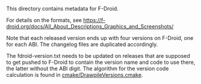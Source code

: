 This directory contains metadata for F-Droid.

For details on the formats, see <https://f-droid.org/docs/All_About_Descriptions_Graphics_and_Screenshots/>

Note that each released version ends up with four versions on F-Droid, one for each ABI. The changelog files are duplicated accordingly.

The fdroid-version.txt needs to be updated on releases that are supposed to get pushed to F-Droid to contain the version name and code to use there, the latter without the ABI digit. The algorithm for the version code calculation is found in [cmake/DrawpileVersions.cmake](../cmake/DrawpileVersions.cmake).
